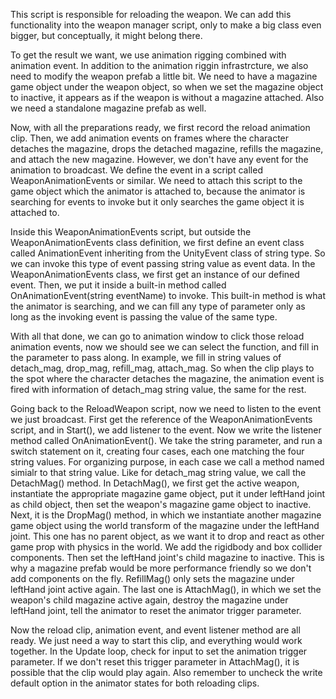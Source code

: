 This script is responsible for reloading the weapon. We can add this functionality into the weapon manager script, only to make a big class even bigger, but conceptually, it might belong there.

To get the result we want, we use animation rigging combined with animation event. In addition to the animation riggin infrastrcture, we also need to modify the weapon prefab a little bit. We need to have a magazine game object under the weapon object, so when we set the magazine object to inactive, it appears as if the weapon is without a magazine attached. Also we need a standalone magazine prefab as well.

Now, with all the preparations ready, we first record the reload animation clip. Then, we add animation events on frames where the character detaches the magazine, drops the detached magazine, refills the magazine, and attach the new magazine. However, we don't have any event for the animation to broadcast. We define the event in a script called WeaponAnimationEvents or similar. We need to attach this script to the game object which the animator is attached to, because the animator is searching for events to invoke but it only searches the game object it is attached to.

Inside this WeaponAnimationEvents script, but outside the WeaponAnimationEvents class definition, we first define an event class called AnimationEvent inheriting from the UnityEvent class of string type. So we can invoke this type of event passing string value as event data. In the WeaponAnimationEvents class, we first get an instance of our defined event. Then, we put it inside a built-in method called OnAnimationEvent(string eventName) to invoke. This built-in method is what the animator is searching, and we can fill any type of parameter only as long as the invoking event is passing the value of the same type.

With all that done, we can go to animation window to click those reload animation events, now we should see we can select the function, and fill in the parameter to pass along. In example, we fill in string values of detach_mag, drop_mag, refill_mag, attach_mag. So when the clip plays to the spot where the character detaches the magazine, the animation event is fired with information of detach_mag string value, the same for the rest.

Going back to the ReloadWeapon script, now we need to listen to the event we just broadcast. First get the reference of the WeaponAnimationEvents script, and in Start(), we add listener to the event. Now we write the listener method called OnAnimationEvent(). We take the string parameter, and run a switch statement on it, creating four cases, each one matching the four string values. For organizing purpose, in each case we call a method named simialr to that string value. Like for detach_mag string value, we call the DetachMag() method. In DetachMag(), we first get the active weapon, instantiate the appropriate magazine game object, put it under leftHand joint as child object, then set the weapon's magazine game object to inactive. Next, it is the DropMag() method, in which we instantiate another magazine game object using the world transform of the magazine under the leftHand joint. This one has no parent object, as we want it to drop and react as other game prop with physics in the world. We add the rigidbody and box collider components. Then set the leftHand joint's child magazine to inactive. This is why a magazine prefab would be more performance friendly so we don't add components on the fly. RefillMag() only sets the magazine under leftHand joint active again. The last one is AttachMag(), in which we set the weapon's child magazine active again, destroy the magazine under leftHand joint, tell the animator to reset the animator trigger parameter.

Now the reload clip, animation event, and event listener method are all ready. We just need a way to start this clip, and everything would work together. In the Update loop, check for input to set the animation trigger parameter. If we don't reset this trigger parameter in AttachMag(), it is possible that the clip would play again. Also remember to uncheck the write default option in the animator states for both reloading clips.

